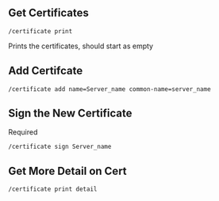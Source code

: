 ## Get Certificates
```
/certificate print
```
Prints the certificates, should start as empty

## Add Certifcate
```
/certificate add name=Server_name common-name=server_name
```
## Sign the New Certificate
Required
```
/certificate sign Server_name
```

## Get More Detail on Cert
```
/certificate print detail
```